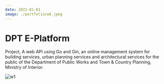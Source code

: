 ```yaml
---
date: 2022-01-01
image: ./portfolio/w6.jpeg
---
```


# DPT E-Platform

Project, A web API using Go and Gin, an online management system for building services, urban planning services and architectural services for the public of the Department of Public Works and Town & Country Planning, Ministry of Interior.

<!-- more -->

![w1](/portfolio/w6.jpeg)